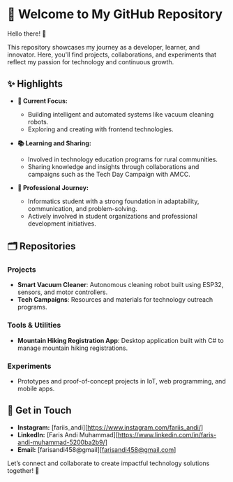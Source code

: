 # 🎁 Welcome to My GitHub Repository

Hello there! 👋

This repository showcases my journey as a developer, learner, and innovator. Here, you'll find projects, collaborations, and experiments that reflect my passion for technology and continuous growth.

## ✨ Highlights

- **🚀 Current Focus:**
  - Building intelligent and automated systems like vacuum cleaning robots.
  - Exploring and creating with frontend technologies.

- **📚 Learning and Sharing:**
  - Involved in technology education programs for rural communities.
  - Sharing knowledge and insights through collaborations and campaigns such as the Tech Day Campaign with AMCC.

- **💼 Professional Journey:**
  - Informatics student with a strong foundation in adaptability, communication, and problem-solving.
  - Actively involved in student organizations and professional development initiatives.

## 🗂 Repositories

### Projects
- **Smart Vacuum Cleaner**: Autonomous cleaning robot built using ESP32, sensors, and motor controllers.
- **Tech Campaigns**: Resources and materials for technology outreach programs.

### Tools & Utilities
- **Mountain Hiking Registration App**: Desktop application built with C# to manage mountain hiking registrations.

### Experiments
- Prototypes and proof-of-concept projects in IoT, web programming, and mobile apps.

## 🌟 Get in Touch

- **Instagram:** [fariis_andi][https://www.instagram.com/fariis_andi/]
- **LinkedIn:** [Faris Andi Muhammad][https://www.linkedin.com/in/faris-andi-muhammad-5200ba2b9/]
- **Email:** [farisandi458@gmail][farisandi458@gmail.com]

Let’s connect and collaborate to create impactful technology solutions together! 🤝

